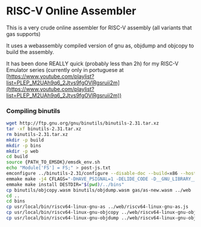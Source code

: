 # RISC-V Online Assembler

This is a very crude online assembler for RISC-V assembly (all variants that gas supports)

It uses a webassembly compiled version of gnu as, objdump and objcopy to build the assembly.

It has been done REALLY quick (probably less than 2h) for my RISC-V Emulator series (currently only in portuguese at [https://www.youtube.com/playlist?list=PLEP_M2UAh9q6_2Jtvs9fgOVlRgsruii2m](https://www.youtube.com/playlist?list=PLEP_M2UAh9q6_2Jtvs9fgOVlRgsruii2m))

### Compiling binutils

```bash
wget http://ftp.gnu.org/gnu/binutils/binutils-2.31.tar.xz
tar -xf binutils-2.31.tar.xz
rm binutils-2.31.tar.xz
mkdir -p build
mkdir -p bins
mkdir -p web
cd build
source {PATH_TO_EMSDK}/emsdk_env.sh
echo "Module['FS'] = FS;" > post-js.txt
emconfigure ../binutils-2.31/configure --disable-doc --build=x86 --host=wasm32 --target=riscv64-linux-gnu
emmake make -j4 CFLAGS="-DHAVE_PSIGNAL=1 -DELIDE_CODE -D__GNU_LIBRARY__ -O2" LDFLAGS="-s MODULARIZE=1 -s FORCE_FILESYSTEM=1 --post-js $(pwd)/post-js.txt"
emmake make install DESTDIR="$(pwd)/../bins"
cp binutils/objcopy.wasm binutils/objdump.wasm gas/as-new.wasm ../web
cd ..
cd bins
cp usr/local/bin/riscv64-linux-gnu-as ../web/riscv64-linux-gnu-as.js
cp usr/local/bin/riscv64-linux-gnu-objcopy ../web/riscv64-linux-gnu-objcopy.js
cp usr/local/bin/riscv64-linux-gnu-objdump ../web/riscv64-linux-gnu-objdump.js
```
